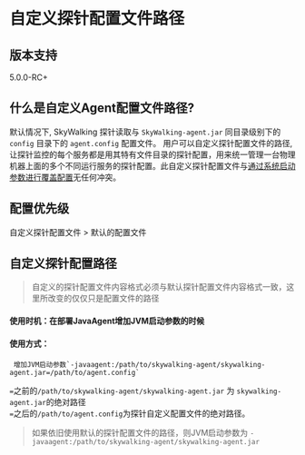 # 自定义探针配置文件路径

## 版本支持

5.0.0-RC+

## 什么是自定义Agent配置文件路径? 
默认情况下, SkyWalking 探针读取与 `SkyWalking-agent.jar` 同目录级别下的 `config` 目录下的 `agent.config` 配置文件。
用户可以自定义探针配置文件的路径,让探针监控的每个服务都是用其特有文件目录的探针配置，用来统一管理一台物理机器上面的多个不同运行服务的探针配置。此自定义探针配置文件与[通过系统启动参数进行覆盖配置](Setting-override-CN.md)无任何冲突。

## 配置优先级
自定义探针配置文件 > 默认的配置文件
 
## 自定义探针配置路径
> 自定义的探针配置文件内容格式必须与默认探针配置文件内容格式一致，这里所改变的仅仅只是配置文件的路径

#### 使用时机：在部署JavaAgent增加JVM启动参数的时候
#### 使用方式：<br>
     增加JVM启动参数`-javaagent:/path/to/skywalking-agent/skywalking-agent.jar=/path/to/agent.config`
`=`之前的`/path/to/skywalking-agent/skywalking-agent.jar` 为 `skywalking-agent.jar`的绝对路径<br>
`=`之后的`/path/to/agent.config`为探针自定义配置文件的绝对路径。
>如果依旧使用默认的探针配置文件的路径，则JVM启动参数为 `-javaagent:/path/to/skywalking-agent/skywalking-agent.jar` 


  
